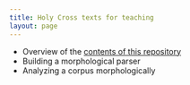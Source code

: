 ```yaml
---
title: Holy Cross texts for teaching
layout: page
---
```



- Overview of the [contents of this repository](contents/)
- Building a morphological parser
- Analyzing a corpus morphologically
